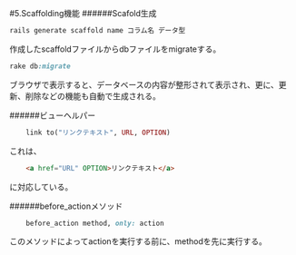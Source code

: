 #5.Scaffolding機能
######Scafold生成
```Ruby
rails generate scaffold name コラム名 データ型
```
作成したscaffoldファイルからdbファイルをmigrateする。

```Ruby
rake db:migrate
```

ブラウザで表示すると、データベースの内容が整形されて表示され、更に、更新、削除などの機能も自動で生成される。

######ビューヘルパー
```Ruby
	link to("リンクテキスト", URL, OPTION)
```
これは、
```HTML
	<a href="URL" OPTION>リンクテキスト</a>
```
に対応している。

######before_actionメソッド
```Ruby
	before_action method, only: action
```
このメソッドによってactionを実行する前に、methodを先に実行する。